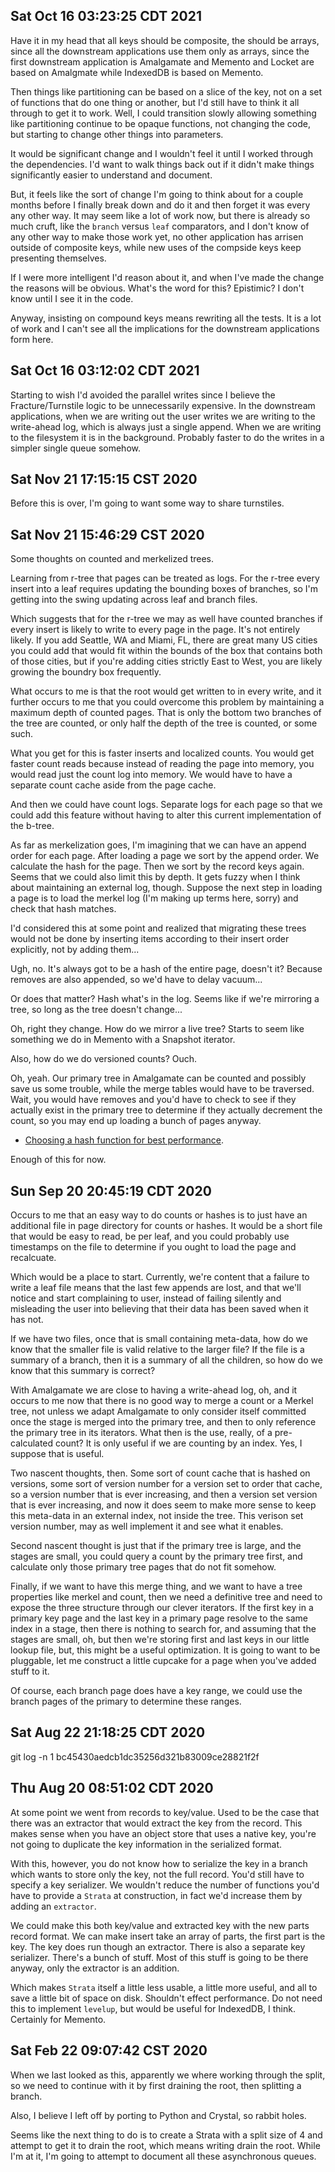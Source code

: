 ## Sat Oct 16 03:23:25 CDT 2021

Have it in my head that all keys should be composite, the should be arrays,
since all the downstream applications use them only as arrays, since the first
downstream application is Amalgamate and Memento and Locket are based on
Amalgmate while IndexedDB is based on Memento.

Then things like partitioning can be based on a slice of the key, not on a set
of functions that do one thing or another, but I'd still have to think it all
through to get it to work. Well, I could transition slowly allowing something
like partitioning continue to be opaque functions, not changing the code, but
starting to change other things into parameters.

It would be significant change and I wouldn't feel it until I worked through the
dependencies. I'd want to walk things back out if it didn't make things
significantly easier to understand and document.

But, it feels like the sort of change I'm going to think about for a couple
months before I finally break down and do it and then forget it was every any
other way. It may seem like a lot of work now, but there is already so much
cruft, like the `branch` versus `leaf` comparators, and I don't know of any
other way to make those work yet, no other application has arrisen outside of
composite keys, while new uses of the compside keys keep presenting themselves.

If I were more intelligent I'd reason about it, and when I've made the change
the reasons will be obvious. What's the word for this? Epistimic? I don't know
until I see it in the code.

Anyway, insisting on compound keys means rewriting all the tests. It is a lot of
work and I can't see all the implications for the downstream applications form
here.

## Sat Oct 16 03:12:02 CDT 2021

Starting to wish I'd avoided the parallel writes since I believe the
Fracture/Turnstile logic to be unnecessarily expensive. In the downstream
applications, when we are writing out the user writes we are writing to the
write-ahead log, which is always just a single append. When we are writing to
the filesystem it is in the background. Probably faster to do the writes in a
simpler single queue somehow.

## Sat Nov 21 17:15:15 CST 2020

Before this is over, I'm going to want some way to share turnstiles.

## Sat Nov 21 15:46:29 CST 2020

Some thoughts on counted and merkelized trees.

Learning from r-tree that pages can be treated as logs. For the r-tree every
insert into a leaf requires updating the bounding boxes of branches, so I'm
getting into the swing updating across leaf and branch files.

Which suggests that for the r-tree we may as well have counted branches if every
insert is likely to write to every page in the page. It's not entirely likely.
If you add Seattle, WA and Miami, FL, there are great many US cities you could
add that would fit within the bounds of the box that contains both of those
cities, but if you're adding cities strictly East to West, you are likely
growing the boundry box frequently.

What occurs to me is that the root would get written to in every write, and it
further occurs to me that you could overcome this problem by maintaining a
maximum depth of counted pages. That is only the bottom two branches of the tree
are counted, or only half the depth of the tree is counted, or some such.

What you get for this is faster inserts and localized counts. You would get
faster count reads because instead of reading the page into memory, you would
read just the count log into memory. We would have to have a separate count
cache aside from the page cache.

And then we could have count logs. Separate logs for each page so that we could
add this feature without having to alter this current implementation of the
b-tree.

As far as merkelization goes, I'm imagining that we can have an append order for
each page. After loading a page we sort by the append order. We calculate the
hash for the page. Then we sort by the record keys again. Seems that we could
also limit this by depth. It gets fuzzy when I think about maintaining an
external log, though. Suppose the next step in loading a page is to load the
merkel log (I'm making up terms here, sorry) and check that hash matches.

I'd considered this at some point and realized that migrating these trees would
not be done by inserting items according to their insert order explicitly, not
by adding them...

Ugh, no. It's always got to be a hash of the entire page, doesn't it? Because
removes are also appended, so we'd have to delay vacuum...

Or does that matter? Hash what's in the log. Seems like if we're mirroring a
tree, so long as the tree doesn't change...

Oh, right they change. How do we mirror a live tree? Starts to seem like
something we do in Memento with a Snapshot iterator.

Also, how do we do versioned counts? Ouch.

Oh, yeah. Our primary tree in Amalgamate can be counted and possibly save us
some trouble, while the merge tables would have to be traversed. Wait, you would
have removes and you'd have to check to see if they actually exist in the
primary tree to determine if they actually decrement the count, so you may end
up loading a bunch of pages anyway.

 * [Choosing a hash function for best performance](https://stackoverflow.com/questions/10070293/choosing-a-hash-function-for-best-performance).

Enough of this for now.

## Sun Sep 20 20:45:19 CDT 2020

Occurs to me that an easy way to do counts or hashes is to just have an
additional file in page directory for counts or hashes. It would be a short file
that would be easy to read, be per leaf, and you could probably use timestamps
on the file to determine if you ought to load the page and recalcuate.

Which would be a place to start. Currently, we're content that a failure to
write a leaf file means that the last few appends are lost, and that we'll
notice and start complaining to user, instead of failing silently and misleading
the user into believing that their data has been saved when it has not.

If we have two files, once that is small containing meta-data, how do we know
that the smaller file is valid relative to the larger file? If the file is a
summary of a branch, then it is a summary of all the children, so how do we know
that this summary is correct?

With Amalgamate we are close to having a write-ahead log, oh, and it occurs to
me now that there is no good way to merge a count or a Merkel tree, not unless
we adapt Amalgamate to only consider itself committed once the stage is merged
into the primary tree, and then to only reference the primary tree in its
iterators. What then is the use, really, of a pre-calculated count? It is only
useful if we are counting by an index. Yes, I suppose that is useful.

Two nascent thoughts, then. Some sort of count cache that is hashed on versions,
some sort of version number for a version set to order that cache, so a version
number that is ever increasing, and then a version set version that is ever
increasing, and now it does seem to make more sense to keep this meta-data in an
external index, not inside the tree. This verison set version number, may as
well implement it and see what it enables.

Second nascent thought is just that if the primary tree is large, and the stages
are small, you could query a count by the primary tree first, and calculate only
those primary tree pages that do not fit somehow.

Finally, if we want to have this merge thing, and we want to have a tree
properties like merkel and count, then we need a definitive tree and need to
expose the three structure through our clever iterators. If the first key in a
primary key page and the last key in a primary page resolve to the same index in
a stage, then there is nothing to search for, and assuming that the stages are
small, oh, but then we're storing first and last keys in our little lookup file,
but, this might be a useful optimization. It is going to want to be pluggable,
let me construct a little cupcake for a page when you've added stuff to it.

Of course, each branch page does have a key range, we could use the branch pages
of the primary to determine these ranges.

## Sat Aug 22 21:18:25 CDT 2020

git log -n 1 bc45430aedcb1dc35256d321b83009ce28821f2f

## Thu Aug 20 08:51:02 CDT 2020

At some point we went from records to key/value. Used to be the case that there
was an extractor that would extract the key from the record. This makes sense
when you have an object store that uses a native key, you're not going to
duplicate the key information in the serialized format.

With this, however, you do not know how to serialize the key in a branch which
wants to store only the key, not the full record. You'd still have to specify a
key serializer. We wouldn't reduce the number of functions you'd have to provide
a `Strata` at construction, in fact we'd increase them by adding an `extractor`.

We could make this both key/value and extracted key with the new parts record
format. We can make insert take an array of parts, the first part is the key.
The key does run though an extractor. There is also a separate key serializer.
There's a bunch of stuff. Most of this stuff is going to be there anyway, only
the extractor is an addition.

Which makes `Strata` itself a little less usable, a little more useful, and all
to save a little bit of space on disk. Shouldn't effect performance. Do not need
this to implement `levelup`, but would be useful for IndexedDB, I think.
Certainly for Memento.

## Sat Feb 22 09:07:42 CST 2020

When we last looked as this, apparently we where working through the split, so
we need to continue with it by first draining the root, then splitting a branch.

Also, I believe I left off by porting to Python and Crystal, so rabbit holes.

Seems like the next thing to do is to create a Strata with a split size of 4 and
attempt to get it to drain the root, which means writing drain the root. While
I'm at it, I'm going to attempt to document all these asynchronous queues.
